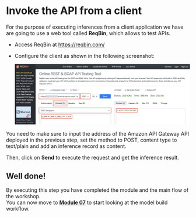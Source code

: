 # Invoke the API from a client

For the purpose of executing inferences from a client application we have are going to use a web tool called **ReqBin**, which allows to test APIs.

- Access ReqBin at https://reqbin.com/
- Configure the client as shown in the following screenshot:

    <img src="images/reqbin.png" alt="Invoke from client" />

You need to make sure to input the address of the Amazon API Gateway API deployed in the previous step, set the method to POST, content type to text/plain and add an inference record as content.

Then, click on **Send** to execute the request and get the inference result.

<h2>Well done!</h2>

By executing this step you have completed the module and the main flow of the workshop.
<br/>
You can now move to <a href="../07_workflow/">**Module 07**</a> to start looking at the model build workflow.





